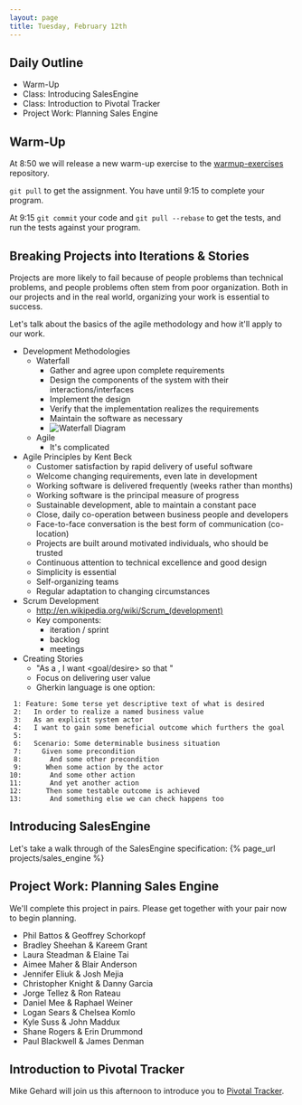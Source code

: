 ```yaml
---
layout: page
title: Tuesday, February 12th
---
```


## Daily Outline

* Warm-Up
* Class: Introducing SalesEngine
* Class: Introduction to Pivotal Tracker
* Project Work: Planning Sales Engine

## Warm-Up

At 8:50 we will release a new warm-up exercise to the [warmup-exercises](https://github.com/JumpstartLab/warmup-exercises) repository.

`git pull` to get the assignment. You have until 9:15 to complete your program.

At 9:15 `git commit` your code and `git pull --rebase` to get the tests, and run the tests against your program.

## Breaking Projects into Iterations & Stories

Projects are more likely to fail because of people problems than technical problems, and people problems often stem from poor organization. Both in our projects and in the real world, organizing your work is essential to success.

Let's talk about the basics of the agile methodology and how it'll apply to our work.

* Development Methodologies
  * Waterfall
    * Gather and agree upon complete requirements
    * Design the components of the system with their interactions/interfaces
    * Implement the design
    * Verify that the implementation realizes the requirements
    * Maintain the software as necessary
    * ![Waterfall Diagram](http://www.learnaccessvba.com/images/application_development/Waterfall_model.png)
  * Agile
    * It's complicated
* Agile Principles by Kent Beck
  * Customer satisfaction by rapid delivery of useful software
  * Welcome changing requirements, even late in development
  * Working software is delivered frequently (weeks rather than months)
  * Working software is the principal measure of progress
  * Sustainable development, able to maintain a constant pace
  * Close, daily co-operation between business people and developers
  * Face-to-face conversation is the best form of communication (co-location)
  * Projects are built around motivated individuals, who should be trusted
  * Continuous attention to technical excellence and good design
  * Simplicity is essential
  * Self-organizing teams
  * Regular adaptation to changing circumstances
* Scrum Development
  * http://en.wikipedia.org/wiki/Scrum_(development)
  * Key components:
    * iteration / sprint
    * backlog
    * meetings
* Creating Stories
  * "As a <role>, I want <goal/desire> so that <benefit>"
  * Focus on delivering user value
  * Gherkin language is one option:

```
 1: Feature: Some terse yet descriptive text of what is desired
 2:   In order to realize a named business value
 3:   As an explicit system actor
 4:   I want to gain some beneficial outcome which furthers the goal
 5: 
 6:   Scenario: Some determinable business situation
 7:     Given some precondition
 8:       And some other precondition
 9:      When some action by the actor
10:       And some other action
11:       And yet another action
12:      Then some testable outcome is achieved
13:       And something else we can check happens too
```

## Introducing SalesEngine

Let's take a walk through of the SalesEngine specification: {% page_url projects/sales_engine %}

## Project Work: Planning Sales Engine

We'll complete this project in pairs. Please get together with your pair now to begin planning.

* Phil Battos & Geoffrey Schorkopf
* Bradley Sheehan & Kareem Grant
* Laura Steadman & Elaine Tai
* Aimee Maher & Blair Anderson
* Jennifer Eliuk & Josh Mejia
* Christopher Knight & Danny Garcia
* Jorge Tellez & Ron Rateau
* Daniel Mee & Raphael Weiner
* Logan Sears & Chelsea Komlo
* Kyle Suss & John Maddux
* Shane Rogers & Erin Drummond
* Paul Blackwell & James Denman

## Introduction to Pivotal Tracker

Mike Gehard will join us this afternoon to introduce you to [Pivotal Tracker](http://www.pivotaltracker.com/).